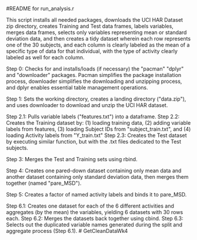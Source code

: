 #README for run_analysis.r

This script installs all needed packages, downloads the UCI HAR Dataset zip
directory, creates Training and Test data frames, labels variables, merges 
data frames, selects only variables representing mean or standard deviation 
data, and then creates a tidy dataset wherein each row represents one of the
30 subjects, and each column is clearly labeled as the mean of a specific type 
of data for that individual, with the type of activity clearly labeled as well
for each column.

Step 0: Checks for and installs/loads (if necessary) the "pacman" "dplyr" and 
	"downloader" packages.  Pacman simplifies the package installation 
	process, downloader simplifies the downloading and unzipping process,
	and dplyr enables essential table management operations.

Step 1: Sets the working directory, creates a landing directory ("data.zip"),
	and uses downloader to download and unzip the UCI HAR dataset.

Step 2.1: Pulls variable labels ("features.txt") into a dataframe.
Step 2.2: Creates the Training dataset by: (1) loading training data, 
	  (2) adding variable labels from features, (3) loading Subject IDs from
	  "subject_train.txt", and (4) loading Activity labels from "Y_train.txt"
Step 2.3: Creates the Test dataset by executing similar function, but with the 
	  .txt files dedicated to the Test subjects.

Step 3: Merges the Test and Training sets using rbind.

Step 4: Creates one pared-down dataset containing only mean data and another
	dataset containing only standard deviation data, then merges them
	together (named "pare_MSD").

Step 5: Creates a factor of named activity labels and binds it to pare_MSD.

Step 6.1: Creates one dataset for each of the 6 different activities and 
	  aggregates (by the mean) the variables, yielding 6 datasets with 
	  30 rows each. 
Step 6.2: Merges the datasets back together using cbind. 
Step 6.3: Selects out the duplicated variable names generated during the split
	  and aggregate process (Step 6.1). # GetCleanDataWk4
